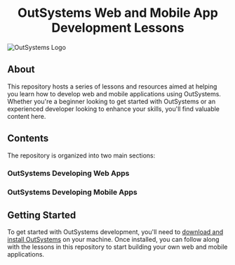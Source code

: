 # <center>OutSystems Web and Mobile App Development Lessons</center>


![OutSystems Logo](<https://diginationmea.com/w/wp-content/uploads/2021/01/OutSystems-logo.png>)

## About

This repository hosts a series of lessons and resources aimed at helping you learn how to develop web and mobile applications using OutSystems. Whether you're a beginner looking to get started with OutSystems or an experienced developer looking to enhance your skills, you'll find valuable content here.

## Contents

The repository is organized into two main sections:

### OutSystems Developing Web Apps

### OutSystems Developing Mobile Apps

## Getting Started

To get started with OutSystems development, you'll need to [download and install OutSystems](https://www.outsystems.com/downloads/) on your machine. Once installed, you can follow along with the lessons in this repository to start building your own web and mobile applications.

